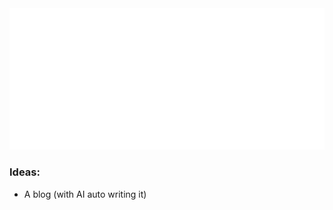 <div align="center">
	<img src="large.svg" alt="Large banner">
</div>

### Ideas:
- A blog (with AI auto writing it)


